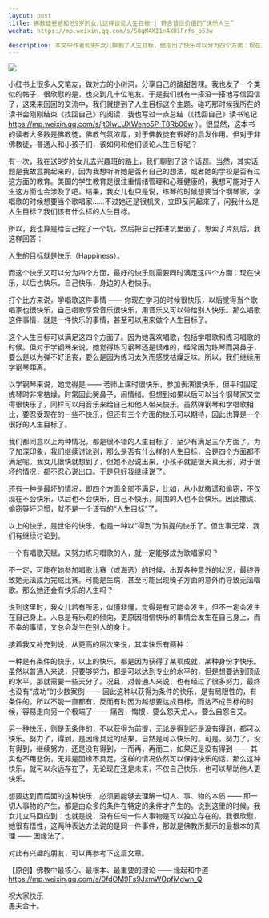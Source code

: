 ```yaml
---
layout: post
title: 佛教徒爸爸和他9岁的女儿这样谈论人生目标 | 符合普世价值的“快乐人生”
wechat: https://mp.weixin.qq.com/s/58qN4XI1n4XUIFrfs_o53w

description: 本文中作者和9岁女儿聊到了人生目标，他指出了快乐可以分为四个方面：现在快乐、未来快乐、个人快乐和他人快乐。并进一步指出快乐可以是有条件的，但也可以是无条件的。了解佛教中的因缘法理论，是实现无条件快乐的关键。
---
```


![](../images/2023-06-02.jpeg)

小红书上很多人交笔友，做对方的小树洞，分享自己的酸甜苦辣。我也发了一个类似的帖子，很欣慰的是，也交到几十位笔友。于是我们就有一搭没一搭地写信回信了，这来来回回的交流中，我们就提到了人生目标这个主题。碰巧那时候我所在的读书会刚刚结束《找回自己》的阅读，我也写过一点总结（《找回自己》读书笔记 https://mp.weixin.qq.com/s/jt0lwLUXWeno5P-T8Rb06w ）。很显然，这本书的读者大多数是佛教徒，佛教气氛浓厚，对于佛教徒有很好的启发作用。但对于非佛教徒，普通人和小孩子们，该如何和他们谈论人生目标呢？

有一次，我在送9岁的女儿去兴趣班的路上，我们聊到了这个话题。当然，其实话题是我故意挑起来的，因为我想听听她是否有自己的想法，或者她的学校是否有过这方面的教育。美国的学生教育是很注重情绪管理和心理健康的，我想可能对于人生这方面也会涉及了吧。结果，我女儿也只是说，练琴的时候想要当个钢琴家，学唱歌的时候想要当个歌唱家……不过她还是很机灵，立即反问起来了，问我什么是人生目标？我们该有什么样的人生目标。

所以，我也算是给自己挖了一个坑，然后把自己推进坑里面了。思索了片刻后，我这样回答：

人生的目标就是快乐（Happiness）。

而这个快乐又可以分为四个方面，最好的快乐则需要同时满足这四个方面：现在快乐，以后也快乐，自己快乐，身边的人也快乐。

打个比方来说，学唱歌这件事情 —— 你现在学习的时候很快乐，以后觉得当个歌唱家也很快乐，自己唱歌享受音乐很快乐，用音乐又可以带给别人快乐。那么唱歌这件事情，就是一件快乐的事情，甚至可以用来做个人生目标了。

这个人生目标可以满足这四个方面了。因为她喜欢唱歌，包括学唱歌和练习唱歌的时候。但对于学钢琴来说，她觉得练习钢琴还是很难的，经常因为练琴而哭鼻子，要么是以为弹不好沮丧，要么是因为练习太久而感觉枯燥乏味。所以，我们继续用学钢琴距离。

以学钢琴来说，她觉得是 —— 老师上课时很快乐，参加表演很快乐，但平时固定练琴时非常枯燥，时常因此哭鼻子，闹情绪。但想到如果以后可以当个钢琴家又觉得很快乐了，同样可以用音乐来给自己和他人带来快乐。虽然弹钢琴和学唱歌相比，要忍受现在的一些不快乐，但还有三个方面的快乐可以期待，因此也算是一个很好的人生目标了。

我们都同意以上两种情况，都是很不错的人生目标了，至少有满足三个方面了。为了加深印象，我们继续讨论到，那么是否有什么样的人生目标，会是四个方面都不满足呢。我女儿很快就想到了，但她不忍说出来，小孩子就是很天真无邪，对于很坏的情况，都不忍心说出口。于是只好我继续说了。

还有一种是最坏的情况，即四个方面全部不满足，比如，从小就撒谎和偷窃，不仅现在不会快乐，以后也不会快乐，自己不快乐，周围的人也不会快乐。因此撒谎、偷窃等坏习惯，就不是一个该有的“人生目标”了。

以上的快乐，是世俗的快乐。也是一种以“得到”为前提的快乐了。但世事无常，我们有继续讨论到。

一个有唱歌天赋，又努力练习唱歌的人，就一定能够成为歌唱家吗？

不一定，可能在她参加唱歌比赛（或海选）的时候，出现各种意外的状况，最终导致她无法成为完成比赛。可能是生病，甚至可能出现嗓子方面的意外而导致无法唱歌。那么她还会有快乐的人生吗？

说到这里时，我女儿若有所思，似懂非懂，觉得是有可能会发生，但不一定会发生在自己身上。人总是有乐观的倾向，更原因相信快乐的事情会发生在自己身上，而不幸的事情，又总会发生在别人的身上。

接着我又补充到说，从更高的层次来说，其实快乐有两种：

一种是有条件的快乐，以上的快乐，都是因为获得了某项成就，某种身份才快乐。虽然以普通人来说，只要够努力，都是可以达到专业的水平的，但是想要达到顶级的水平，那就需要一些天分了。况且，对普通人来说，也有经过了很多努力，最终也没有“成功”的少数案例 —— 因此这种以获得为条件的快乐，是有局限性的，有条件的。所以不能一直都有，反而有时因为越想要达成目标，而达不成目标的时候，容易走向另一个极端了 —— 痛苦，悔恨，要么怨天尤人，要么自怨自艾。

另一种快乐，则是无条件的，不以获得为前提，无论是得到还是没有得到，都可以快乐。努力了，得到，是因缘具足的结果，自然是可以快乐的。可是，努力了，没有得到，继续努力，还是没有得到，一而再，再而三，如果还是没有得到 —— 其实也不用悲伤，无非是因缘不具足，这样的情况依然可以保持快乐的话，那么这种快乐，就可以永远存在了，无论现在还是未来，不仅自己快乐，也可以帮助他人更快乐。

想要达到而后面的这种快乐，必须要能够去理解一切人、事、物的本质 —— 即一切人事物的产生，都是由众多的条件在特定的条件才产生的。说到这里的时候，我女儿立马回应到：也就是说，没有任何一件人事物是可以独立存在的。我很欣慰，她很有悟性，这两种表达方法说的是同一件事件，那就是佛教所揭示的最根本的真理 —— 因缘法了。

对此有兴趣的朋友，可以再参考下这篇文章。

【原创】佛教中最核心、最根本、最重要的理论 —— 缘起和中道 https://mp.weixin.qq.com/s/0fdOM9Fs9JxmWOpfMdwn_Q

祝大家快乐<br>
愚夫合十。
